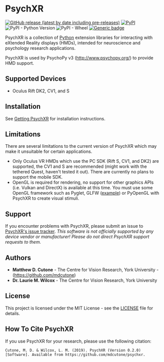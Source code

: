 # PsychXR
[![GitHub release (latest by date including pre-releases)](https://img.shields.io/github/v/release/mdcutone/psychxr?include_prereleases)](https://github.com/mdcutone/psychxr/releases)
[![PyPI](https://img.shields.io/pypi/v/psychxr)](https://pypi.org/project/psychxr/)
![PyPI - Python Version](https://img.shields.io/pypi/pyversions/psychxr)
![PyPI - Wheel](https://img.shields.io/pypi/wheel/psychxr)
[![Generic badge](https://img.shields.io/badge/supported-DK2%20|%20CV1%20|%20S-blue.svg)](https://shields.io/)

PsychXR is a collection of [Python](https://www.python.org/) extension libraries for interacting with eXtended Reality displays (HMDs), intended for neuroscience and psychology research applications. 

PsychXR is used by PsychoPy v3 (http://www.psychopy.org/) to provide HMD support.

## Supported Devices

* Oculus Rift DK2, CV1, and S

## Installation

See [Getting PsychXR](http://psychxr.org/installing.html) for installation instructions.

## Limitations

There are several limitations to the current version of PsychXR which may make it unsuitable for certain applications.

* Only Oculus VR HMDs which use the PC SDK (Rift S, CV1, and DK2) are supported, the CV1 and S are recommended (might work with the tethered Quest, haven't tested it out). There are currently no plans to support the mobile SDK.
* OpenGL is required for rendering, no support for other graphics APIs (i.e. Vulkan and DirectX) is available at this time. You must use some OpenGL framework such as Pyglet, GLFW ([example](https://github.com/mdcutone/psychxr/blob/master/demo/rift/libovr_headtracking.py)) or PyOpenGL with PsychXR to create visual stimuli.

## Support

If you encounter problems with PsychXR, please submit an issue to [PsychXR's issue tracker](https://github.com/mdcutone/psychxr/issues). *This software is not officially supported by any device vendor or manufacturer! Please do not direct PsychXR support requests to them.*

## Authors

* **Matthew D. Cutone** - The Centre for Vision Research, York University - (https://github.com/mdcutone)
* **Dr. Laurie M. Wilcox** - The Centre for Vision Research, York University

## License

This project is licensed under the MIT License - see the [LICENSE](LICENSE) file for details.

## How To Cite PsychXR

If you use PsychXR for your research, please use the following citation:

```
Cutone, M. D. & Wilcox, L. M. (2019). PsychXR (Version 0.2.0) [Software]. Available from https://github.com/mdcutone/psychxr.
```

